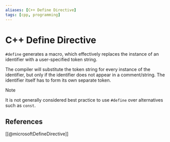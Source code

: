 ```yaml
---
aliases: [C++ Define Directive]
tags: [cpp, programming]
---
```

# C++ Define Directive

`#define` generates a macro, which effectively replaces the instance of an identifier with a user-specified token string.

The compiler will substitute the token string for every instance of the identifier, but only if the identifier does not appear in a comment/string. The identifier itself has to form its own separate token.

>[!note]
>It is not generally considered best practice to use `#define` over alternatives such as `const`.

## References
[[@microsoftDefineDirective]]